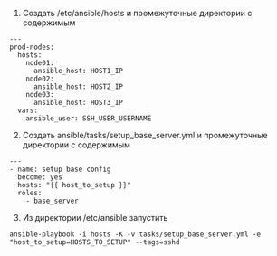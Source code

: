 1) Создать /etc/ansible/hosts и промежуточные директории c содержимым
```
---
prod-nodes:
  hosts:
    node01:
      ansible_host: HOST1_IP
    node02:
      ansible_host: HOST2_IP
    node03:
      ansible_host: HOST3_IP
  vars:
    ansible_user: SSH_USER_USERNAME
```
2) Создать ansible/tasks/setup_base_server.yml и промежуточные директории c содержимым
```
---
- name: setup base config
  become: yes
  hosts: "{{ host_to_setup }}"
  roles:
    - base_server
```
3) Из директории /etc/ansible запустить
```
ansible-playbook -i hosts -K -v tasks/setup_base_server.yml -e "host_to_setup=HOSTS_TO_SETUP" --tags=sshd
```
